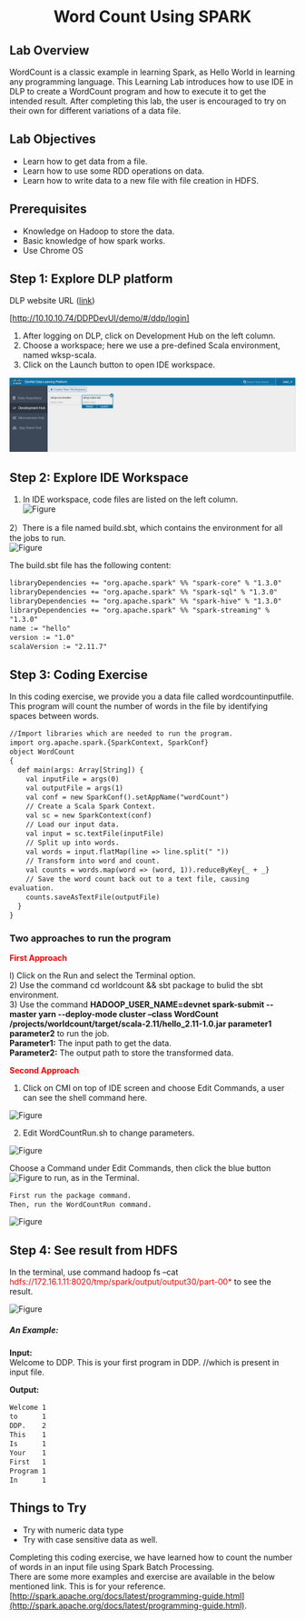 # <center>Word Count Using SPARK</center>

## Lab Overview

WordCount is a classic example in learning Spark, as Hello World in learning any programming language. This Learning Lab introduces how to use IDE in DLP to create a WordCount program and how to execute it to get the intended result. After completing this lab, the user is encouraged to try on their own for different variations of a data file. 


## Lab Objectives

* Learn how to get data from a file.
* Learn how to use some RDD operations on data.
* Learn how to write data to a new file with file creation in HDFS.


## Prerequisites

* Knowledge on Hadoop to store the data.
* Basic knowledge of how spark works.
* Use Chrome OS


## Step 1: Explore DLP platform

DLP website URL ([link](https://developer.cisco.com/))

[http://10.10.10.74/DDPDevUI/demo/#/ddp/login]

1)	After logging on DLP, click on Development Hub on the left column.<br>
2)	Choose a workspace; here we use a pre-defined Scala environment, named wksp-scala.<br>
3)	Click on the Launch button to open IDE workspace.<br>

![alt-tag](https://github.com/prakdutt/data-dev-learning-labs/blob/master/labs/word-count-using-spark/assets/images/steps1.PNG?raw=true)

## Step 2: Explore IDE Workspace

1)	In IDE workspace, code files are listed on the left column.<br>
![Figure](/posts/files/word-count-using-spark/assets/images/step2-1.jpg)

2）There is a file named build.sbt, which contains the environment for all the jobs to run.<br>
![Figure](/posts/files/word-count-using-spark/assets/images/step2-2.jpg)<br>

The build.sbt file has the following content:<br>

 ```
 libraryDependencies += "org.apache.spark" %% "spark-core" % "1.3.0"
 libraryDependencies += "org.apache.spark" %% "spark-sql" % "1.3.0"
 libraryDependencies += "org.apache.spark" %% "spark-hive" % "1.3.0"
 libraryDependencies += "org.apache.spark" %% "spark-streaming" % "1.3.0"
 name := "hello" 
 version := "1.0"
 scalaVersion := "2.11.7"
 ```

## Step 3: Coding Exercise

In this coding exercise, we provide you a data file called wordcountinputfile.<br>
This program will count the number of words in the file by identifying spaces between words. 

```
//Import libraries which are needed to run the program. 
import org.apache.spark.{SparkContext, SparkConf}
object WordCount
{
  def main(args: Array[String]) {
    val inputFile = args(0)
    val outputFile = args(1)
    val conf = new SparkConf().setAppName("wordCount")
    // Create a Scala Spark Context.
    val sc = new SparkContext(conf)
    // Load our input data.
    val input = sc.textFile(inputFile)
    // Split up into words.
    val words = input.flatMap(line => line.split(" "))
    // Transform into word and count.
    val counts = words.map(word => (word, 1)).reduceByKey{_ + _}
    // Save the word count back out to a text file, causing evaluation.
    counts.saveAsTextFile(outputFile)
  }
}
```

### Two approaches to run the program

 <b><font color='red'>First Approach</font></b><br>

l) Click on the Run and select the Terminal option.<br>
2) Use the command cd worldcount && sbt package to bulid the sbt environment.<br>
3) Use the command **HADOOP\_USER\_NAME=devnet spark-submit --master yarn --deploy-mode cluster –class WordCount /projects/worldcount/target/scala-2.11/hello_2.11-1.0.jar parameter1 parameter2** to run the job.<br>
<b>Parameter1:</b> The input path to get the data.<br>
<b>Parameter2:</b> The output path to store the transformed data.<br>

<b><font color='red'>Second Approach</font></b><br>
1)	Click on CMI on top of IDE screen and choose Edit Commands, a user can see the shell command here.<br>

![Figure](/posts/files/word-count-using-spark/assets/images/step3-1.jpg)

2)	Edit WordCountRun.sh to change parameters.<br>


![Figure](/posts/files/word-count-using-spark/assets/images/step3-2.jpg)

Choose a Command under Edit Commands, then click the blue button 
![Figure](/posts/files/word-count-using-spark/assets/images/step3-3.jpg) to run, as in the Terminal.<br>

    First run the package command.
    Then, run the WordCountRun command.

![Figure](/posts/files/word-count-using-spark/assets/images/step3-4.jpg)


## Step 4: See result from HDFS

In the terminal, use command hadoop fs –cat <font color='red'>hdfs://172.16.1.11:8020/tmp/spark/output/output30/part-00*</font> to see the result.<br>

![Figure](/posts/files/word-count-using-spark/assets/images/step4.jpg)


##### An Example:

**Input:**<br>
Welcome to DDP. This is your first program in DDP. //which is present in input file.<br>

**Output:** <br>

```
Welcome	1
to	    1
DDP. 	2
This 	1
Is 		1
Your 	1
First 	1
Program 1
In 		1
```

## Things to Try


* Try with numeric data type
* Try with case sensitive data as well.

Completing this coding exercise, we have learned how to count the number of words in an input file using Spark Batch Processing. <br>
There are some more examples and exercise are available in the below mentioned link. This is for your reference.
[http://spark.apache.org/docs/latest/programming-guide.html](http://spark.apache.org/docs/latest/programming-guide.html).




